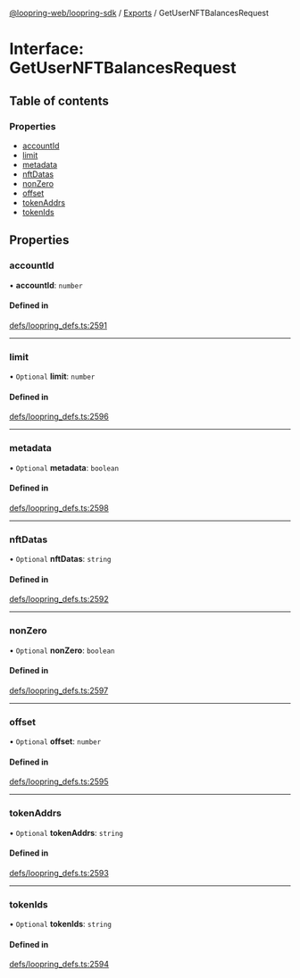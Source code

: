 [@loopring-web/loopring-sdk](../README.md) / [Exports](../modules.md) / GetUserNFTBalancesRequest

# Interface: GetUserNFTBalancesRequest

## Table of contents

### Properties

- [accountId](GetUserNFTBalancesRequest.md#accountid)
- [limit](GetUserNFTBalancesRequest.md#limit)
- [metadata](GetUserNFTBalancesRequest.md#metadata)
- [nftDatas](GetUserNFTBalancesRequest.md#nftdatas)
- [nonZero](GetUserNFTBalancesRequest.md#nonzero)
- [offset](GetUserNFTBalancesRequest.md#offset)
- [tokenAddrs](GetUserNFTBalancesRequest.md#tokenaddrs)
- [tokenIds](GetUserNFTBalancesRequest.md#tokenids)

## Properties

### accountId

• **accountId**: `number`

#### Defined in

[defs/loopring_defs.ts:2591](https://github.com/Loopring/loopring_sdk/blob/427d9da/src/defs/loopring_defs.ts#L2591)

___

### limit

• `Optional` **limit**: `number`

#### Defined in

[defs/loopring_defs.ts:2596](https://github.com/Loopring/loopring_sdk/blob/427d9da/src/defs/loopring_defs.ts#L2596)

___

### metadata

• `Optional` **metadata**: `boolean`

#### Defined in

[defs/loopring_defs.ts:2598](https://github.com/Loopring/loopring_sdk/blob/427d9da/src/defs/loopring_defs.ts#L2598)

___

### nftDatas

• `Optional` **nftDatas**: `string`

#### Defined in

[defs/loopring_defs.ts:2592](https://github.com/Loopring/loopring_sdk/blob/427d9da/src/defs/loopring_defs.ts#L2592)

___

### nonZero

• `Optional` **nonZero**: `boolean`

#### Defined in

[defs/loopring_defs.ts:2597](https://github.com/Loopring/loopring_sdk/blob/427d9da/src/defs/loopring_defs.ts#L2597)

___

### offset

• `Optional` **offset**: `number`

#### Defined in

[defs/loopring_defs.ts:2595](https://github.com/Loopring/loopring_sdk/blob/427d9da/src/defs/loopring_defs.ts#L2595)

___

### tokenAddrs

• `Optional` **tokenAddrs**: `string`

#### Defined in

[defs/loopring_defs.ts:2593](https://github.com/Loopring/loopring_sdk/blob/427d9da/src/defs/loopring_defs.ts#L2593)

___

### tokenIds

• `Optional` **tokenIds**: `string`

#### Defined in

[defs/loopring_defs.ts:2594](https://github.com/Loopring/loopring_sdk/blob/427d9da/src/defs/loopring_defs.ts#L2594)
